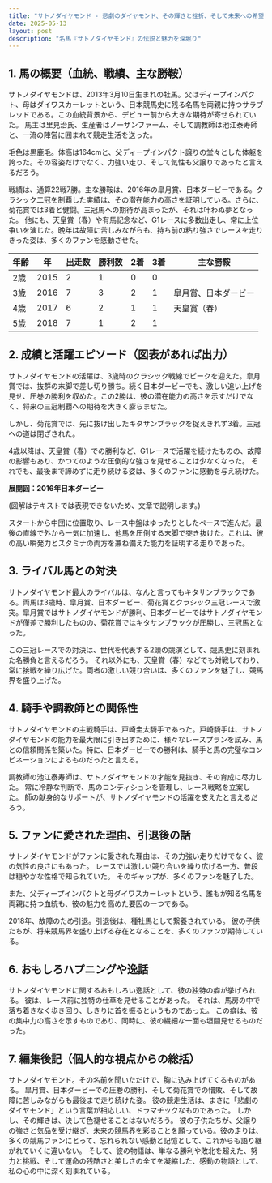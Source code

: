 ```yaml
---
title: "サトノダイヤモンド - 悲劇のダイヤモンド、その輝きと挫折、そして未来への希望"
date: 2025-05-13
layout: post
description: "名馬『サトノダイヤモンド』の伝説と魅力を深堀り"
---
```


## 1. 馬の概要（血統、戦績、主な勝鞍）

サトノダイヤモンドは、2013年3月10日生まれの牡馬。父はディープインパクト、母はダイワスカーレットという、日本競馬史に残る名馬を両親に持つサラブレッドである。この血統背景から、デビュー前から大きな期待が寄せられていた。  馬主は里見治氏、生産者はノーザンファーム、そして調教師は池江泰寿師と、一流の陣営に囲まれて競走生活を送った。

毛色は黒鹿毛。体高は164cmと、父ディープインパクト譲りの堂々とした体躯を誇った。その容姿だけでなく、力強い走り、そして気性も父譲りであったと言えるだろう。

戦績は、通算22戦7勝。主な勝鞍は、2016年の皐月賞、日本ダービーである。クラシック二冠を制覇した実績は、その潜在能力の高さを証明している。さらに、菊花賞では3着と健闘。三冠馬への期待が高まったが、それは叶わぬ夢となった。  他にも、天皇賞（春）や有馬記念など、G1レースに多数出走し、常に上位争いを演じた。晩年は故障に苦しみながらも、持ち前の粘り強さでレースを走りきった姿は、多くのファンを感動させた。

| 年齢 | 年 | 出走数 | 勝利数 | 2着 | 3着 | 主な勝鞍 |
|---|---|---|---|---|---|---|
| 2歳 | 2015 | 2 | 1 | 0 | 0 |  |
| 3歳 | 2016 | 7 | 3 | 2 | 1 | 皐月賞、日本ダービー |
| 4歳 | 2017 | 6 | 2 | 1 | 1 | 天皇賞（春） |
| 5歳 | 2018 | 7 | 1 | 2 | 1 |  |


## 2. 成績と活躍エピソード（図表があれば出力）

サトノダイヤモンドの活躍は、3歳時のクラシック戦線でピークを迎えた。皐月賞では、抜群の末脚で差し切り勝ち。続く日本ダービーでも、激しい追い上げを見せ、圧巻の勝利を収めた。この2勝は、彼の潜在能力の高さを示すだけでなく、将来の三冠制覇への期待を大きく膨らませた。

しかし、菊花賞では、先に抜け出したキタサンブラックを捉えきれず3着。三冠への道は閉ざされた。

4歳以降は、天皇賞（春）での勝利など、G1レースで活躍を続けたものの、故障の影響もあり、かつてのような圧倒的な強さを見せることは少なくなった。  それでも、最後まで諦めずに走り続ける姿は、多くのファンに感動を与え続けた。

**展開図：2016年日本ダービー**

(図解はテキストでは表現できないため、文章で説明します。)

スタートから中団に位置取り、レース中盤はゆったりとしたペースで進んだ。最後の直線で外から一気に加速し、他馬を圧倒する末脚で突き抜けた。これは、彼の高い瞬発力とスタミナの両方を兼ね備えた能力を証明する走りであった。


## 3. ライバル馬との対決

サトノダイヤモンド最大のライバルは、なんと言ってもキタサンブラックである。両馬は3歳時、皐月賞、日本ダービー、菊花賞とクラシック三冠レースで激突。皐月賞ではサトノダイヤモンドが勝利、日本ダービーではサトノダイヤモンドが僅差で勝利したものの、菊花賞ではキタサンブラックが圧勝し、三冠馬となった。

この三冠レースでの対決は、世代を代表する2頭の競演として、競馬史に刻まれた名勝負と言えるだろう。  それ以外にも、天皇賞（春）などでも対戦しており、常に接戦を繰り広げた。両者の激しい競り合いは、多くのファンを魅了し、競馬界を盛り上げた。


## 4. 騎手や調教師との関係性

サトノダイヤモンドの主戦騎手は、戸崎圭太騎手であった。戸崎騎手は、サトノダイヤモンドの能力を最大限に引き出すために、様々なレースプランを試み、馬との信頼関係を築いた。特に、日本ダービーでの勝利は、騎手と馬の完璧なコンビネーションによるものだったと言える。

調教師の池江泰寿師は、サトノダイヤモンドの才能を見抜き、その育成に尽力した。  常に冷静な判断で、馬のコンディションを管理し、レース戦略を立案した。  師の献身的なサポートが、サトノダイヤモンドの活躍を支えたと言えるだろう。


## 5. ファンに愛された理由、引退後の話

サトノダイヤモンドがファンに愛された理由は、その力強い走りだけでなく、彼の気性の良さにもあった。  レースでは激しい競り合いを繰り広げる一方、普段は穏やかな性格で知られていた。  そのギャップが、多くのファンを魅了した。

また、父ディープインパクトと母ダイワスカーレットという、誰もが知る名馬を両親に持つ血統も、彼の魅力を高めた要因の一つである。

2018年、故障のため引退。引退後は、種牡馬として繋養されている。  彼の子供たちが、将来競馬界を盛り上げる存在となることを、多くのファンが期待している。


## 6. おもしろハプニングや逸話

サトノダイヤモンドに関するおもしろい逸話として、彼の独特の癖が挙げられる。  彼は、レース前に独特の仕草を見せることがあった。  それは、馬房の中で落ち着きなく歩き回り、しきりに首を振るというものであった。  この癖は、彼の集中力の高さを示すものであり、同時に、彼の繊細な一面も垣間見せるものだった。


## 7. 編集後記（個人的な視点からの総括）

サトノダイヤモンド。その名前を聞いただけで、胸に込み上げてくるものがある。  皐月賞、日本ダービーでの圧巻の勝利、そして菊花賞での惜敗、そして故障に苦しみながらも最後まで走り続けた姿。  彼の競走生活は、まさに「悲劇のダイヤモンド」という言葉が相応しい、ドラマチックなものであった。  しかし、その輝きは、決して色褪せることはないだろう。  彼の子供たちが、父譲りの強さと気品を受け継ぎ、未来の競馬界を彩ることを願っている。彼の走りは、多くの競馬ファンにとって、忘れられない感動と記憶として、これからも語り継がれていくに違いない。  そして、彼の物語は、単なる勝利や敗北を超えた、努力と挑戦、そして運命の残酷さと美しさの全てを凝縮した、感動の物語として、私の心の中に深く刻まれている。
